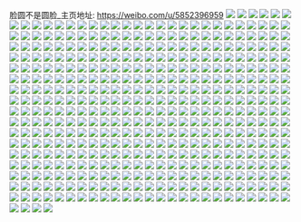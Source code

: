 脸圆不是圆脸_主页地址: https://weibo.com/u/5852396959 
![](https://wx4.sinaimg.cn/mw2000/006o43Nlgy1h92140378fj30u01hcgvc.jpg) 
![](https://wx4.sinaimg.cn/mw2000/006o43Nlgy1h9214an0hjj30u01hctkp.jpg) 
![](https://wx4.sinaimg.cn/mw2000/006o43Nlgy1h90zbh1i6fj30u01sy0xc.jpg) 
![](https://wx4.sinaimg.cn/mw2000/006o43Nlgy1h8zvhl57coj30u0141468.jpg) 
![](https://wx4.sinaimg.cn/mw2000/006o43Nlgy1h8zvhq5gbrj30u0141aho.jpg) 
![](https://wx4.sinaimg.cn/mw2000/006o43Nlgy1h8zvhwi333j30u0141gve.jpg) 
![](https://wx4.sinaimg.cn/mw2000/006o43Nlgy1h8ztitdoedj30u01hcaka.jpg) 
![](https://wx4.sinaimg.cn/mw2000/006o43Nlgy1h8z1aqw3ecj31r0340kjm.jpg) 
![](https://wx4.sinaimg.cn/mw2000/006o43Nlgy1h8yyamvghej30u01hcqau.jpg) 
![](https://wx4.sinaimg.cn/mw2000/006o43Nlgy1h8yyaq2n5dj30u01hc7eb.jpg) 
![](https://wx4.sinaimg.cn/mw2000/006o43Nlgy1h8yyasnxkxj30u01hcqa3.jpg) 
![](https://wx4.sinaimg.cn/mw2000/006o43Nlgy1h8yyauc5k1j30u01hc45t.jpg) 
![](https://wx4.sinaimg.cn/mw2000/006o43Nlgy1h8yyav0umvj30u01hcwlw.jpg) 
![](https://wx4.sinaimg.cn/mw2000/006o43Nlgy1h8yyawzlb2j30u01hc48u.jpg) 
![](https://wx4.sinaimg.cn/mw2000/006o43Nlgy1h8xphq1h69j30u01hcaie.jpg) 
![](https://wx4.sinaimg.cn/mw2000/006o43Nlgy1h8xjbfze25j30r71ccq9q.jpg) 
![](https://wx4.sinaimg.cn/mw2000/006o43Nlgy1h8xjbh4hr9j30u01hcn5k.jpg) 
![](https://wx4.sinaimg.cn/mw2000/006o43Nlgy1h8xjbi2lw8j30s30yhaee.jpg) 
![](https://wx4.sinaimg.cn/mw2000/006o43Nlgy1h8wu4obu4wj30u01hcjzc.jpg) 
![](https://wx4.sinaimg.cn/mw2000/006o43Nlgy1h8wu4pox19j30u0140dke.jpg) 
![](https://wx4.sinaimg.cn/mw2000/006o43Nlgy1h8waroi3bmj30u01hck3p.jpg) 
![](https://wx4.sinaimg.cn/mw2000/006o43Nlgy1h8warld0dyj30pt19xq9e.jpg) 
![](https://wx4.sinaimg.cn/mw2000/006o43Nlgy1h8warp8g5qj30t81fygrv.jpg) 
![](https://wx4.sinaimg.cn/mw2000/006o43Nlgy1h8warq8x3yj30u00u0af8.jpg) 
![](https://wx4.sinaimg.cn/mw2000/006o43Nlgy1h8w928kw4ej30u00u0af8.jpg) 
![](https://wx4.sinaimg.cn/mw2000/006o43Nlgy1h8vm1vnw4wj30u01hctqo.jpg) 
![](https://wx4.sinaimg.cn/mw2000/006o43Nlgy1h8vm1tx0kdj30u01hcaqd.jpg) 
![](https://wx4.sinaimg.cn/mw2000/006o43Nlgy1h8vm1xjyy5j30u01hc7kq.jpg) 
![](https://wx4.sinaimg.cn/mw2000/006o43Nlgy1h8vb489kg5j30u005kgn6.jpg) 
![](https://wx4.sinaimg.cn/mw2000/006o43Nlgy1h8v84kbsh2j30c40cj3z0.jpg) 
![](https://wx4.sinaimg.cn/mw2000/006o43Nlgy1h8v7zbneszj30pc0ast9h.jpg) 
![](https://wx4.sinaimg.cn/mw2000/006o43Nlgy1h8v7shmj95j30u01hc11z.jpg) 
![](https://wx4.sinaimg.cn/mw2000/006o43Nlgy1h8v7qd6ezoj31hc0u046w.jpg) 
![](https://wx4.sinaimg.cn/mw2000/006o43Nlgy1h8v7qca3i3j31hc0u0af1.jpg) 
![](https://wx4.sinaimg.cn/mw2000/006o43Nlgy1h8v6ky7ykoj30u00hz0to.jpg) 
![](https://wx4.sinaimg.cn/mw2000/006o43Nlgy1h8udgo0dlsj30wi1ycb1i.jpg) 
![](https://wx4.sinaimg.cn/mw2000/006o43Nlgy1h8udgog3s9j30u01hcdog.jpg) 
![](https://wx4.sinaimg.cn/mw2000/006o43Nlgy1h8u958ypnaj31c92dstzm.jpg) 
![](https://wx4.sinaimg.cn/mw2000/006o43Nlgy1h8u95ahk7hj31c92dstwq.jpg) 
![](https://wx4.sinaimg.cn/mw2000/006o43Nlgy1h8u95bz2ugj31c92dsnlo.jpg) 
![](https://wx4.sinaimg.cn/mw2000/006o43Nlgy1h8u957jvzuj30vi1k0k66.jpg) 
![](https://wx4.sinaimg.cn/mw2000/006o43Nlgy1h8u95cft70j30vi1k0dqb.jpg) 
![](https://wx4.sinaimg.cn/mw2000/006o43Nlgy1h8u95eqk9pj31qw35skjl.jpg) 
![](https://wx4.sinaimg.cn/mw2000/006o43Nlgy1h8u95m62opj30gh0jv0vl.jpg) 
![](https://wx4.sinaimg.cn/mw2000/006o43Nlgy1h8u95lwfkfj310u0opn65.jpg) 
![](https://wx4.sinaimg.cn/mw2000/006o43Nlgy1h8u95hntm8j31r0340hdt.jpg) 
![](https://wx4.sinaimg.cn/mw2000/006o43Nlgy1h8u8o7v0q9j30u01hcdus.jpg) 
![](https://wx4.sinaimg.cn/mw2000/006o43Nlgy1h8u8oafe1kj30qs1bl7e8.jpg) 
![](https://wx4.sinaimg.cn/mw2000/006o43Nlgy1h8u8osfvcqj30u01hck08.jpg) 
![](https://wx4.sinaimg.cn/mw2000/006o43Nlgy1h8twd46t50j30gc0fp0u9.jpg) 
![](https://wx4.sinaimg.cn/mw2000/006o43Nlgy1h8sv1gu2rwj30sr1f4n2z.jpg) 
![](https://wx4.sinaimg.cn/mw2000/006o43Nlgy1h8sv1jkg40j30u01hcdqa.jpg) 
![](https://wx4.sinaimg.cn/mw2000/006o43Nlgy1h8sv1qkq6nj30u01hc45j.jpg) 
![](https://wx4.sinaimg.cn/mw2000/006o43Nlgy1h8sv1tujjqj30u01hcqae.jpg) 
![](https://wx4.sinaimg.cn/mw2000/006o43Nlgy1h8sv1uzwc0j30qa1ap438.jpg) 
![](https://wx4.sinaimg.cn/mw2000/006o43Nlgy1h8s3qjnn2oj30u0140tds.jpg) 
![](https://wx4.sinaimg.cn/mw2000/006o43Nlgy1h8rqb5lvjsj30ks0fzgno.jpg) 
![](https://wx4.sinaimg.cn/mw2000/006o43Nlgy1h8rqb40l3sj30u00pe0yb.jpg) 
![](https://wx4.sinaimg.cn/mw2000/006o43Nlgy1h8rq3qygbdj30wi16mdkb.jpg) 
![](https://wx4.sinaimg.cn/mw2000/006o43Nlgy1h8rpzq7pagj30p40wuadi.jpg) 
![](https://wx4.sinaimg.cn/mw2000/006o43Nlgy1h8rq300y6kj30u018igql.jpg) 
![](https://wx4.sinaimg.cn/mw2000/006o43Nlgy1h8rq3rj6vqj30wi1ycnbt.jpg) 
![](https://wx4.sinaimg.cn/mw2000/006o43Nlgy1h8rhcc2mmnj30wi1yce3l.jpg) 
![](https://wx4.sinaimg.cn/mw2000/006o43Nlgy1h8r63296l4j31910u0jwe.jpg) 
![](https://wx4.sinaimg.cn/mw2000/006o43Nlgy1h8r632q3tcj31910u0tdp.jpg) 
![](https://wx4.sinaimg.cn/mw2000/006o43Nlgy1h8r3mxewtjj30u01hcalw.jpg) 
![](https://wx4.sinaimg.cn/mw2000/006o43Nlgy1h8r3n0tmcvj31hc0u048f.jpg) 
![](https://wx4.sinaimg.cn/mw2000/006o43Nlgy1h8r3gzg4w8j30u01hc14o.jpg) 
![](https://wx4.sinaimg.cn/mw2000/006o43Nlgy1h8r3gwole3j30u01hck22.jpg) 
![](https://wx4.sinaimg.cn/mw2000/006o43Nlgy1h8r0f7i110j30u01hcdsb.jpg) 
![](https://wx4.sinaimg.cn/mw2000/006o43Nlgy1h8r0f72hadj30u01jzwn2.jpg) 
![](https://wx4.sinaimg.cn/mw2000/006o43Nlgy1h8r0f8fjmbj30u01hb7gh.jpg) 
![](https://wx4.sinaimg.cn/mw2000/006o43Nlgy1h8r0f8u0zjj30u01hcguf.jpg) 
![](https://wx4.sinaimg.cn/mw2000/006o43Nlgy1h8r0fg5qm7j30u01sywr9.jpg) 
![](https://wx4.sinaimg.cn/mw2000/006o43Nlgy1h8r0f9adh7j30u01hcdt8.jpg) 
![](https://wx4.sinaimg.cn/mw2000/006o43Nlgy1h8qghlduelj30wi1yck8e.jpg) 
![](https://wx4.sinaimg.cn/mw2000/006o43Nlgy1h8qghk3h7ej30wi1ycqj9.jpg) 
![](https://wx4.sinaimg.cn/mw2000/006o43Nlgy1h8pumk8p4nj30u00x4wk7.jpg) 
![](https://wx4.sinaimg.cn/mw2000/006o43Nlgy1h8pumkho1gj30ps17kjy8.jpg) 
![](https://wx4.sinaimg.cn/mw2000/006o43Nlgy1h8ptsrwctgj30wi1ych2t.jpg) 
![](https://wx4.sinaimg.cn/mw2000/006o43Nlgy1h8oqolpme6j30u00nwn02.jpg) 
![](https://wx4.sinaimg.cn/mw2000/006o43Nlgy1h8o5my9mw8j30u01hc4a0.jpg) 
![](https://wx4.sinaimg.cn/mw2000/006o43Nlgy1h8o4ws9s3vj30u01410y4.jpg) 
![](https://wx4.sinaimg.cn/mw2000/006o43Nlgy1h8nc2lhdvxj30t51fstmg.jpg) 
![](https://wx4.sinaimg.cn/mw2000/006o43Nlgy1h8my250xo8j30wi0vfwgu.jpg) 
![](https://wx4.sinaimg.cn/mw2000/006o43Nlgy1h8my24lsgij30wi1ycwqv.jpg) 
![](https://wx4.sinaimg.cn/mw2000/006o43Nlgy1h8mxe0i3upj31sc2ds1ky.jpg) 
![](https://wx4.sinaimg.cn/mw2000/006o43Nlgy1h8m5om7s3xj30tz0xk47d.jpg) 
![](https://wx4.sinaimg.cn/mw2000/006o43Nlgy1h8m5oexmelj30tz0wgtm1.jpg) 
![](https://wx4.sinaimg.cn/mw2000/006o43Nlgy1h8m5on20wbj30tz0vxqhw.jpg) 
![](https://wx4.sinaimg.cn/mw2000/006o43Nlgy1h8m5pb1kptj31yb0whdyd.jpg) 
![](https://wx4.sinaimg.cn/mw2000/006o43Nlgy1h8m5pbdmz9j30tz0ukaj9.jpg) 
![](https://wx4.sinaimg.cn/mw2000/006o43Nlgy1h8l6slm6lij30k00zkq7y.jpg) 
![](https://wx4.sinaimg.cn/mw2000/006o43Nlgy1h8l6bl2o7cj30te1g846p.jpg) 
![](https://wx4.sinaimg.cn/mw2000/006o43Nlgy1h8l6bqndppj30u01hcajc.jpg) 
![](https://wx4.sinaimg.cn/mw2000/006o43Nlgy1h8l6bu4w91j30u01hcq9u.jpg) 
![](https://wx4.sinaimg.cn/mw2000/006o43Nlgy1h8l6bvhaswj30u01hcgs2.jpg) 
![](https://wx4.sinaimg.cn/mw2000/006o43Nlgy1h8l6bxor0jj30u01hctgl.jpg) 
![](https://wx4.sinaimg.cn/mw2000/006o43Nlgy1h8jvxwrjypj30u01hc4b4.jpg) 
![](https://wx4.sinaimg.cn/mw2000/006o43Nlgy1h8joq2yvy5j30u016twn0.jpg) 
![](https://wx4.sinaimg.cn/mw2000/006o43Nlgy1h8jmhnisl3j30u018nwkl.jpg) 
![](https://wx4.sinaimg.cn/mw2000/006o43Nlgy1h8j1j5ugcxj30qc1atn4q.jpg) 
![](https://wx4.sinaimg.cn/mw2000/006o43Nlgy1h8j1ile64lj30u0140dkw.jpg) 
![](https://wx4.sinaimg.cn/mw2000/006o43Nlgy1h8ixkwv2dqj32lv35sb2a.jpg) 
![](https://wx4.sinaimg.cn/mw2000/006o43Nlgy1h8ixl4zinyj32df35sb2d.jpg) 
![](https://wx4.sinaimg.cn/mw2000/006o43Nlgy1h8iuof9d0sj30sa1ebn6a.jpg) 
![](https://wx4.sinaimg.cn/mw2000/006o43Nlgy1h8iqhtut18j32562uwb29.jpg) 
![](https://wx4.sinaimg.cn/mw2000/006o43Nlgy1h8iqhvn2rwj32732xg7wi.jpg) 
![](https://wx4.sinaimg.cn/mw2000/006o43Nlgy1h8iqhyqxeoj32c0340u0x.jpg) 
![](https://wx4.sinaimg.cn/mw2000/006o43Nlgy1h8iqhq5x0pj32933054qr.jpg) 
![](https://wx4.sinaimg.cn/mw2000/006o43Nlgy1h8iqhs2nd4j32542ut1kx.jpg) 
![](https://wx4.sinaimg.cn/mw2000/006o43Nlgy1h8iqi2szspj32c0340x6r.jpg) 
![](https://wx4.sinaimg.cn/mw2000/006o43Nlgy1h8iqhsk8q5j30tm1gnakn.jpg) 
![](https://wx4.sinaimg.cn/mw2000/006o43Nlgy1h8igjp2ez0j30s40e7abi.jpg) 
![](https://wx4.sinaimg.cn/mw2000/006o43Nlgy1h8igjpmtakj30u00zwgo2.jpg) 
![](https://wx4.sinaimg.cn/mw2000/006o43Nlgy1h8hoholgxkj30tf18jdoz.jpg) 
![](https://wx4.sinaimg.cn/mw2000/006o43Nlgy1h8hofiy79jj30jb0ybwkd.jpg) 
![](https://wx4.sinaimg.cn/mw2000/006o43Nlgy1h8hbkbfbe8j30wi0cpt9v.jpg) 
![](https://wx4.sinaimg.cn/mw2000/006o43Nlgy1h8hbkbv5d9j30wi0azjs9.jpg) 
![](https://wx4.sinaimg.cn/mw2000/006o43Nlgy1h8hbkb4r7zj30wi0bsgmg.jpg) 
![](https://wx4.sinaimg.cn/mw2000/006o43Nlgy1h8hbkc5v9zj30vr0l340j.jpg) 
![](https://wx4.sinaimg.cn/mw2000/006o43Nlgy1h8hbkcf3ahj30vh0c43zx.jpg) 
![](https://wx4.sinaimg.cn/mw2000/006o43Nlgy1h8ck4vlvt8j30k80cdaaj.jpg) 
![](https://wx4.sinaimg.cn/mw2000/006o43Nlgy1h8c4o1ts4rj30u01i2gor.jpg) 
![](https://wx4.sinaimg.cn/mw2000/006o43Nlgy1h86vp21tm0j31401hc7i7.jpg) 
![](https://wx4.sinaimg.cn/mw2000/006o43Nlgy1h82wkg0rfmj30u01hcwy2.jpg) 
![](https://wx4.sinaimg.cn/mw2000/006o43Nlgy1h82wkew8e5j30u01hch4c.jpg) 
![](https://wx4.sinaimg.cn/mw2000/006o43Nlgy1h82wkgprs6j30u01hcqhg.jpg) 
![](https://wx4.sinaimg.cn/mw2000/006o43Nlgy1h81gcdj9czj30yr18gk6u.jpg) 
![](https://wx4.sinaimg.cn/mw2000/006o43Nlgy1h81gcmrt4oj318g1uonmv.jpg) 
![](https://wx4.sinaimg.cn/mw2000/006o43Nlgy1h81gch2da7j30wo18g4dt.jpg) 
![](https://wx4.sinaimg.cn/mw2000/006o43Nlgy1h81gce57q8j30v318g7gd.jpg) 
![](https://wx4.sinaimg.cn/mw2000/006o43Nlgy1h81gchn356j31hy0zkgx2.jpg) 
![](https://wx4.sinaimg.cn/mw2000/006o43Nlgy1h81gceynh3j30y418g4ba.jpg) 
![](https://wx4.sinaimg.cn/mw2000/006o43Nlgy1h81gcaqf3sj31e40xe7n2.jpg) 
![](https://wx4.sinaimg.cn/mw2000/006o43Nlgy1h81gckwf9uj31uo18g1ey.jpg) 
![](https://wx4.sinaimg.cn/mw2000/006o43Nlgy1h81gc9cqijj31uo18gkjl.jpg) 
![](https://wx4.sinaimg.cn/mw2000/006o43Nlgy1h81gcj5jknj31uo18g7ss.jpg) 
![](https://wx4.sinaimg.cn/mw2000/006o43Nlgy1h81gcflt9aj30v816gn7p.jpg) 
![](https://wx4.sinaimg.cn/mw2000/006o43Nlgy1h81gc6l8kdj31uo18g4ou.jpg) 
![](https://wx4.sinaimg.cn/mw2000/006o43Nlgy1h81gcoech7j31uo18g4q8.jpg) 
![](https://wx4.sinaimg.cn/mw2000/006o43Nlgy1h81gccqoivj31uo18ghdk.jpg) 
![](https://wx4.sinaimg.cn/mw2000/006o43Nlgy1h81gcq7t9fj31uo18g1kx.jpg) 
![](https://wx4.sinaimg.cn/mw2000/006o43Nlgy1h81astdkuxj31401o0tnl.jpg) 
![](https://wx4.sinaimg.cn/mw2000/006o43Nlgy1h7zop4ewwgj31900u0469.jpg) 
![](https://wx4.sinaimg.cn/mw2000/006o43Nlgy1h7zone4vmnj31900u0dol.jpg) 
![](https://wx4.sinaimg.cn/mw2000/006o43Nlgy1h7zooqycylj31900u0wnc.jpg) 
![](https://wx4.sinaimg.cn/mw2000/006o43Nlgy1h7zong93roj318g1uo1kx.jpg) 
![](https://wx4.sinaimg.cn/mw2000/006o43Nlgy1h7zonh6z6aj318g1uo1kx.jpg) 
![](https://wx4.sinaimg.cn/mw2000/006o43Nlgy1h7yx3fh9qqj30u019z45l.jpg) 
![](https://wx4.sinaimg.cn/mw2000/006o43Nlgy1h7onjrfv4oj30qf0s4goq.jpg) 
![](https://wx4.sinaimg.cn/mw2000/006o43Nlgy1h7ns2acqqcj30u01sy11y.jpg) 
![](https://wx4.sinaimg.cn/mw2000/006o43Nlgy1h7l354r9wej30r40sg7ap.jpg) 
![](https://wx4.sinaimg.cn/mw2000/006o43Nlgy1h7iyaydwhcj30u01hcwle.jpg) 
![](https://wx4.sinaimg.cn/mw2000/006o43Nlgy1h7grc2rp1zj30tz159443.jpg) 
![](https://wx4.sinaimg.cn/mw2000/006o43Nlgy1h7grc3a6kej30u01bugsq.jpg) 
![](https://wx4.sinaimg.cn/mw2000/006o43Nlgy1h7grccwfc5j30u01d0ahm.jpg) 
![](https://wx4.sinaimg.cn/mw2000/006o43Nlgy1h7gr339s7hj30u017sjxu.jpg) 
![](https://wx4.sinaimg.cn/mw2000/006o43Nlgy1h7bh0s70w2j30u00kr774.jpg) 
![](https://wx4.sinaimg.cn/mw2000/006o43Nlgy1h7bg742drmj30u01hcgww.jpg) 
![](https://wx4.sinaimg.cn/mw2000/006o43Nlgy1h7atopr98oj30w61atn4t.jpg) 
![](https://wx4.sinaimg.cn/mw2000/006o43Nlgy1h794h4s2zcj30k00zkdjh.jpg) 
![](https://wx4.sinaimg.cn/mw2000/006o43Nlgy1h78p5b9z08j30jt0kmjt7.jpg) 
![](https://wx4.sinaimg.cn/mw2000/006o43Nlgy1h727al0wywj30u01hd41x.jpg) 
![](https://wx4.sinaimg.cn/mw2000/006o43Nlgy1h727an3ll0j30u01hbajh.jpg) 
![](https://wx4.sinaimg.cn/mw2000/006o43Nlgy1h727am5llwj30u01hdjut.jpg) 
![](https://wx4.sinaimg.cn/mw2000/006o43Nlgy1h71scqcl9hj30u01hcti6.jpg) 
![](https://wx4.sinaimg.cn/mw2000/006o43Nlgy1h71sd275jfj30u01hcakv.jpg) 
![](https://wx4.sinaimg.cn/mw2000/006o43Nlgy1h71sco5sr9j30u01hck1r.jpg) 
![](https://wx4.sinaimg.cn/mw2000/006o43Nlgy1h71sd5ar4qj30u01hcjz6.jpg) 
![](https://wx4.sinaimg.cn/mw2000/006o43Nlgy1h71sdab9enj30u01hcgve.jpg) 
![](https://wx4.sinaimg.cn/mw2000/006o43Nlgy1h71sd75vwoj30u01hc76d.jpg) 
![](https://wx4.sinaimg.cn/mw2000/006o43Nlgy1h71sdcse9dj30u01ha7de.jpg) 
![](https://wx4.sinaimg.cn/mw2000/006o43Nlgy1h71sgpr254j30u01hc77x.jpg) 
![](https://wx4.sinaimg.cn/mw2000/006o43Nlgy1h71sdlv9s6j30u01hcq61.jpg) 
![](https://wx4.sinaimg.cn/mw2000/006o43Nlgy1h71sdqq744j30i70ugad2.jpg) 
![](https://wx4.sinaimg.cn/mw2000/006o43Nlgy1h71sdv22dsj30i00trgon.jpg) 
![](https://wx4.sinaimg.cn/mw2000/006o43Nlgy1h71sdy398fj30l911twin.jpg) 
![](https://wx4.sinaimg.cn/mw2000/006o43Nlgy1h71sdzfegrj30mk11djw2.jpg) 
![](https://wx4.sinaimg.cn/mw2000/006o43Nlgy1h71qj3c7xdj30i70ug42l.jpg) 
![](https://wx4.sinaimg.cn/mw2000/006o43Nlgy1h718g7yqpmj30u01hcagv.jpg) 
![](https://wx4.sinaimg.cn/mw2000/006o43Nlgy1h716wf618bj30u01cttg7.jpg) 
![](https://wx4.sinaimg.cn/mw2000/006o43Nlgy1h6xwyb29v6j30wi1ycqv5.jpg) 
![](https://wx4.sinaimg.cn/mw2000/006o43Nlgy1h6xwyhgb4pj30wi1ycqv5.jpg) 
![](https://wx4.sinaimg.cn/mw2000/006o43Nlgy1h6wjy3m6e6j30u01d8q9q.jpg) 
![](https://wx4.sinaimg.cn/mw2000/006o43Nlgy1h6vvy3rxzej31r0340dn9.jpg) 
![](https://wx4.sinaimg.cn/mw2000/006o43Nlgy1h6vvurf5dqj31r0340ajq.jpg) 
![](https://wx4.sinaimg.cn/mw2000/006o43Nlgy1h6vr4l7i6vj31r0340u0x.jpg) 
![](https://wx4.sinaimg.cn/mw2000/006o43Nlgy1h6vr4k3ej1j31r0340zth.jpg) 
![](https://wx4.sinaimg.cn/mw2000/006o43Nlgy1h6vr4o7v04j31r0340x6p.jpg) 
![](https://wx4.sinaimg.cn/mw2000/006o43Nlgy1h6ve0si5avj30u00vdtbl.jpg) 
![](https://wx4.sinaimg.cn/mw2000/006o43Nlgy1h6vcepyhxrj30u0108n4e.jpg) 
![](https://wx4.sinaimg.cn/mw2000/006o43Nlgy1h6ujlwclkrj30u01hcdjd.jpg) 
![](https://wx4.sinaimg.cn/mw2000/006o43Nlgy1h6ujlujefgj30ts1gxjtq.jpg) 
![](https://wx4.sinaimg.cn/mw2000/006o43Nlgy1h6u3sxkf0cj30u00w2403.jpg) 
![](https://wx4.sinaimg.cn/mw2000/006o43Nlgy1h6tb715gywj31r0340b29.jpg) 
![](https://wx4.sinaimg.cn/mw2000/006o43Nlgy1h6t4zo3lq7j31r0340hdt.jpg) 
![](https://wx4.sinaimg.cn/mw2000/006o43Nlgy1h6rdi2cso3j30ny15uaku.jpg) 
![](https://wx4.sinaimg.cn/mw2000/006o43Nlgy1h6r7n4iq1mj30u01hcdoy.jpg) 
![](https://wx4.sinaimg.cn/mw2000/006o43Nlgy1h6r7n72ckcj30xr0u0qat.jpg) 
![](https://wx4.sinaimg.cn/mw2000/006o43Nlgy1h6r7nfwj4fj30u01hcace.jpg) 
![](https://wx4.sinaimg.cn/mw2000/006o43Nlgy1h6r7n0yzadj30u011imyu.jpg) 
![](https://wx4.sinaimg.cn/mw2000/006o43Nlgy1h6r7ni96v0j30u01hc46x.jpg) 
![](https://wx4.sinaimg.cn/mw2000/006o43Nlgy1h6q11asavfj30tl0z1dkz.jpg) 
![](https://wx4.sinaimg.cn/mw2000/006o43Nlgy1h6mej4iomyj30sw17ham9.jpg) 
![](https://wx4.sinaimg.cn/mw2000/006o43Nlgy1h6llqotfkwj30b82yojw1.jpg) 
![](https://wx4.sinaimg.cn/mw2000/006o43Nlgy1h6llqmynpfj30u01syn0n.jpg) 
![](https://wx4.sinaimg.cn/mw2000/006o43Nlgy1h6llqqn30hj30wi0cw418.jpg) 
![](https://wx4.sinaimg.cn/mw2000/006o43Nlgy1h6lbtmmg93j30u01sywny.jpg) 
![](https://wx4.sinaimg.cn/mw2000/006o43Nlgy1h6laf4x53jj30u01sygwa.jpg) 
![](https://wx4.sinaimg.cn/mw2000/006o43Nlgy1h6laeyt7v1j30u01hon5o.jpg) 
![](https://wx4.sinaimg.cn/mw2000/006o43Nlgy1h6la70k15mj30u01sy7do.jpg) 
![](https://wx4.sinaimg.cn/mw2000/006o43Nlgy1h6jve570zzj30ow13v42v.jpg) 
![](https://wx4.sinaimg.cn/mw2000/006o43Nlgy1h6jvekzzw8j30pv0wg40f.jpg) 
![](https://wx4.sinaimg.cn/mw2000/006o43Nlgy1h6jupwby9jj30u01hcdq3.jpg) 
![](https://wx4.sinaimg.cn/mw2000/006o43Nlgy1h6jupv3pq4j30u01hcwsg.jpg) 
![](https://wx4.sinaimg.cn/mw2000/006o43Nlgy1h6jupxotzrj30u01hcnaa.jpg) 
![](https://wx4.sinaimg.cn/mw2000/006o43Nlgy1h6i77b1rd1j30u01hc16b.jpg) 
![](https://wx4.sinaimg.cn/mw2000/006o43Nlgy1h6i77u37lhj30u01hcwpg.jpg) 
![](https://wx4.sinaimg.cn/mw2000/006o43Nlgy1h6i77csaxij30u01hcgyp.jpg) 
![](https://wx4.sinaimg.cn/mw2000/006o43Nlgy1h6i77m1kjvj30u01hctfu.jpg) 
![](https://wx4.sinaimg.cn/mw2000/006o43Nlgy1h6i77oktwhj30u01hcdkq.jpg) 
![](https://wx4.sinaimg.cn/mw2000/006o43Nlgy1h6i77j0ggpj30u01hcagq.jpg) 
![](https://wx4.sinaimg.cn/mw2000/006o43Nlgy1h6i7798cklj30u01hctdz.jpg) 
![](https://wx4.sinaimg.cn/mw2000/006o43Nlgy1h6i77ek2c7j30u01hcnaa.jpg) 
![](https://wx4.sinaimg.cn/mw2000/006o43Nlgy1h6i77gypcij30u01han9q.jpg) 
![](https://wx4.sinaimg.cn/mw2000/006o43Nlgy1h6i77wtbzfj30u01hcjxj.jpg) 
![](https://wx4.sinaimg.cn/mw2000/006o43Nlgy1h6i77rnlp3j30u01hcwmw.jpg) 
![](https://wx4.sinaimg.cn/mw2000/006o43Nlgy1h6i5qgxct2j30u01hcdsh.jpg) 
![](https://wx4.sinaimg.cn/mw2000/006o43Nlgy1h6i5qedv8pj30u01hcgym.jpg) 
![](https://wx4.sinaimg.cn/mw2000/006o43Nlgy1h6i5qbxopxj30u01hcgyh.jpg) 
![](https://wx4.sinaimg.cn/mw2000/006o43Nlgy1h6i35vinjhj30u01syq8r.jpg) 
![](https://wx4.sinaimg.cn/mw2000/006o43Nlgy1h6i35smaiyj30u01hcjw1.jpg) 
![](https://wx4.sinaimg.cn/mw2000/006o43Nlgy1h6ht9pv0c9j30t81fy0zs.jpg) 
![](https://wx4.sinaimg.cn/mw2000/006o43Nlgy1h6gjs9ufplj30tw0yi76a.jpg) 
![](https://wx4.sinaimg.cn/mw2000/006o43Nlgy1h6gc0fzie3j30u01sytda.jpg) 
![](https://wx4.sinaimg.cn/mw2000/006o43Nlgy1h6fm3jsghlj30qs192wic.jpg) 
![](https://wx4.sinaimg.cn/mw2000/006o43Nlgy1h6fm48jzhgj30u018pq8b.jpg) 
![](https://wx4.sinaimg.cn/mw2000/006o43Nlgy1h6dhibild0j30u01digno.jpg) 
![](https://wx4.sinaimg.cn/mw2000/006o43Nlgy1h6dh9me1qfj30u00zqwft.jpg) 
![](https://wx4.sinaimg.cn/mw2000/006o43Nlgy1h6d9uf9f6bj30u008tq3r.jpg) 
![](https://wx4.sinaimg.cn/mw2000/006o43Nlgy1h6d9udb2lbj30q11g5q3t.jpg) 
![](https://wx4.sinaimg.cn/mw2000/006o43Nlgy1h6d9tmmhzgj30mk1hiwia.jpg) 
![](https://wx4.sinaimg.cn/mw2000/006o43Nlgy1h64rvdvthgj30u01sy120.jpg) 
![](https://wx4.sinaimg.cn/mw2000/006o43Nlgy1h646kajuepj30u01sydh7.jpg) 
![](https://wx4.sinaimg.cn/mw2000/006o43Nlgy1h646k9bkejj30u010dt9p.jpg) 
![](https://wx4.sinaimg.cn/mw2000/006o43Nlgy1h646kb4a66j30u01symzl.jpg) 
![](https://wx4.sinaimg.cn/mw2000/006o43Nlgy1h6467u6sjej30u01sydkm.jpg) 
![](https://wx4.sinaimg.cn/mw2000/006o43Nlgy1h644eot839j30wi0n1t9q.jpg) 
![](https://wx4.sinaimg.cn/mw2000/006o43Nlgy1h62woj7rvqj30u01syq9d.jpg) 
![](https://wx4.sinaimg.cn/mw2000/006o43Nlgy1h62lcikuxlj30u01hcjss.jpg) 
![](https://wx4.sinaimg.cn/mw2000/006o43Nlgy1h62lchwgsvj30u01hcmyl.jpg) 
![](https://wx4.sinaimg.cn/mw2000/006o43Nlgy1h62lciaihvj30u01hd75l.jpg) 
![](https://wx4.sinaimg.cn/mw2000/006o43Nlgy1h61o1ukx1bj30u01hc14h.jpg) 
![](https://wx4.sinaimg.cn/mw2000/006o43Nlgy1h61b2nps1lj30u01hcwod.jpg) 
![](https://wx4.sinaimg.cn/mw2000/006o43Nlgy1h61b2o40gtj30u01hdwph.jpg) 
![](https://wx4.sinaimg.cn/mw2000/006o43Nlgy1h61b2n7z08j30u01hc13x.jpg) 
![](https://wx4.sinaimg.cn/mw2000/006o43Nlgy1h61b2ol563j30k00qbgoa.jpg) 
![](https://wx4.sinaimg.cn/mw2000/006o43Nlgy1h604uuu9bej30u00ottbi.jpg) 
![](https://wx4.sinaimg.cn/mw2000/006o43Nlgy1h5x60vuzvaj30u01hdjs7.jpg) 
![](https://wx4.sinaimg.cn/mw2000/006o43Nlgy1h5x60wex5pj30u01hc0to.jpg) 
![](https://wx4.sinaimg.cn/mw2000/006o43Nlgy1h5x60wsofmj30u01hc3za.jpg) 
![](https://wx4.sinaimg.cn/mw2000/006o43Nlgy1h5wzw9a85rj30u019gwny.jpg) 
![](https://wx4.sinaimg.cn/mw2000/006o43Nlgy1h5wzw58shxj30u01b412n.jpg) 
![](https://wx4.sinaimg.cn/mw2000/006o43Nlgy1h5wzwa5m4nj30u019gdkh.jpg) 
![](https://wx4.sinaimg.cn/mw2000/006o43Nlgy1h5wybpb8v7j30u01sydmt.jpg) 
![](https://wx4.sinaimg.cn/mw2000/006o43Nlgy1h5v050dk6wj30u01hcdhp.jpg) 
![](https://wx4.sinaimg.cn/mw2000/006o43Nlgy1h5uxdfy85sj30u0141k2p.jpg) 
![](https://wx4.sinaimg.cn/mw2000/006o43Nlgy1h5ti8om3zzj30wi0tmgmj.jpg) 
![](https://wx4.sinaimg.cn/mw2000/006o43Nlgy1h5tbyaroywj30u0193wgc.jpg) 
![](https://wx4.sinaimg.cn/mw2000/006o43Nlgy1h5tapg9r65j30u01hc412.jpg) 
![](https://wx4.sinaimg.cn/mw2000/006o43Nlgy1h5nm5wmo2wj30wi0h0ta4.jpg) 
![](https://wx4.sinaimg.cn/mw2000/006o43Nlgy1h5mpgp7bemj30wi1ycb29.jpg) 
![](https://wx4.sinaimg.cn/mw2000/006o43Nlgy1h5mpgpqj77j30d80k5dji.jpg) 
![](https://wx4.sinaimg.cn/mw2000/006o43Nlgy1h5mgn2zrsqj30wi1ycb29.jpg) 
![](https://wx4.sinaimg.cn/mw2000/006o43Nlgy1h5mgn1ce7rj30vd0ratca.jpg) 
![](https://wx4.sinaimg.cn/mw2000/006o43Nlgy1h5lip0k4nmj31d41yqtxt.jpg) 
![](https://wx4.sinaimg.cn/mw2000/006o43Nlgy1h5ldkg9zb4j31hc0u018h.jpg) 
![](https://wx4.sinaimg.cn/mw2000/006o43Nlgy1h5kagw9ghij30wi1ycnpd.jpg) 
![](https://wx4.sinaimg.cn/mw2000/006o43Nlgy1h5j8oayd8hj30u00yugtc.jpg) 
![](https://wx4.sinaimg.cn/mw2000/006o43Nlgy1h5j3kevap4j30vo11l0vz.jpg) 
![](https://wx4.sinaimg.cn/mw2000/006o43Nlgy1h5itechcbpj30wc0uuzms.jpg) 
![](https://wx4.sinaimg.cn/mw2000/006o43Nlgy1h5goa966j6j30u01sygrb.jpg) 
![](https://wx4.sinaimg.cn/mw2000/006o43Nlgy1h5ethkvp8jj30u01hck1b.jpg) 
![](https://wx4.sinaimg.cn/mw2000/006o43Nlgy1h5ees49qorj30u017ewmp.jpg) 
![](https://wx4.sinaimg.cn/mw2000/006o43Nlgy1h5ds8dwpbvj30u01sy0z7.jpg) 
![](https://wx4.sinaimg.cn/mw2000/006o43Nlgy1h5ddhsgqgzj30u0101784.jpg) 
![](https://wx4.sinaimg.cn/mw2000/006o43Nlgy1h5cdwm2ly5j30u00u0qar.jpg) 
![](https://wx4.sinaimg.cn/mw2000/006o43Nlgy1h5cdwmshybj30vi1k07ha.jpg) 
![](https://wx4.sinaimg.cn/mw2000/006o43Nlgy1h5byyh2oe4j30u01syjyg.jpg) 
![](https://wx4.sinaimg.cn/mw2000/006o43Nlgy1h59w4vi369j30u01hc454.jpg) 
![](https://wx4.sinaimg.cn/mw2000/006o43Nlgy1h58jt15ztcj30u01sy47u.jpg) 
![](https://wx4.sinaimg.cn/mw2000/006o43Nlgy1h58143a740j30u01hcwuy.jpg) 
![](https://wx4.sinaimg.cn/mw2000/006o43Nlgy1h580rh6nh5j30u01hcwp1.jpg) 
![](https://wx4.sinaimg.cn/mw2000/006o43Nlgy1h580rgq3osj30u01fzdsc.jpg) 
![](https://wx4.sinaimg.cn/mw2000/006o43Nlgy1h580rhktwyj30u0140wmg.jpg) 
![](https://wx4.sinaimg.cn/mw2000/006o43Nlgy1h580ri0aqzj30u01hc49y.jpg) 
![](https://wx4.sinaimg.cn/mw2000/006o43Nlgy1h57x0jabqfj30u01hc7cs.jpg) 
![](https://wx4.sinaimg.cn/mw2000/006o43Nlgy1h57x0k4xj2j30u01hcn4t.jpg) 
![](https://wx4.sinaimg.cn/mw2000/006o43Nlgy1h546h0wsdej30u01sywjm.jpg) 
![](https://wx4.sinaimg.cn/mw2000/006o43Nlgy1h537s3wqq5j30u01hcwks.jpg) 
![](https://wx4.sinaimg.cn/mw2000/006o43Nlgy1h52yr1hmuej30u01syjwk.jpg) 
![](https://wx4.sinaimg.cn/mw2000/006o43Nlgy1h52xos0jiej30u01sywka.jpg) 
![](https://wx4.sinaimg.cn/mw2000/006o43Nlgy1h52xovajz0j30u01sy43o.jpg) 
![](https://wx4.sinaimg.cn/mw2000/006o43Nlgy1h52xow2tarj30sf1260v5.jpg) 
![](https://wx4.sinaimg.cn/mw2000/006o43Nlgy1h52xoonttwj30u00siwg9.jpg) 
![](https://wx4.sinaimg.cn/mw2000/006o43Nlgy1h4x03iu1j2j30u01hcdsf.jpg) 
![](https://wx4.sinaimg.cn/mw2000/006o43Nlgy1h4uoukasikj30wi1yc1kx.jpg) 
![](https://wx4.sinaimg.cn/mw2000/006o43Nlgy1h4u2p0bk60j30wi0ctmy6.jpg) 
![](https://wx4.sinaimg.cn/mw2000/006o43Nlgy1h4q157zaxfj30u01sxafi.jpg) 
![](https://wx4.sinaimg.cn/mw2000/006o43Nlgy1h4q157kk5aj30u01sx43v.jpg) 
![](https://wx4.sinaimg.cn/mw2000/006o43Nlgy1h4mtattu0nj30u00um79h.jpg) 
![](https://wx4.sinaimg.cn/mw2000/006o43Nlgy1h4mtau9ddyj30w00tcgpc.jpg) 
![](https://wx4.sinaimg.cn/mw2000/006o43Nlgy1h4mtatdf9rj30wi0kljt7.jpg) 
![](https://wx4.sinaimg.cn/mw2000/006o43Nlgy1h4ltlk7necj30u01haq7g.jpg) 
![](https://wx4.sinaimg.cn/mw2000/006o43Nlgy1h4ltlkkjmqj30u01hawiw.jpg) 
![](https://wx4.sinaimg.cn/mw2000/006o43Nlgy1h4ltlkzasfj30u01han1m.jpg) 
![](https://wx4.sinaimg.cn/mw2000/006o43Nlgy1h4ltaam0jij30kw0z9781.jpg) 
![](https://wx4.sinaimg.cn/mw2000/006o43Nlgy1h4lsm4tz34j30u01hctoc.jpg) 
![](https://wx4.sinaimg.cn/mw2000/006o43Nlgy1h4lsm6mm4lj30u01hc179.jpg) 
![](https://wx4.sinaimg.cn/mw2000/006o43Nlgy1h4lsm687yoj30u01hb18e.jpg) 
![](https://wx4.sinaimg.cn/mw2000/006o43Nlgy1h4lsm5c1htj30u01hcdvg.jpg) 
![](https://wx4.sinaimg.cn/mw2000/006o43Nlgy1h4lsm78wmdj30u01hctp1.jpg) 
![](https://wx4.sinaimg.cn/mw2000/006o43Nlgy1h4lsm5s7mvj30u01hcqm1.jpg) 
![](https://wx4.sinaimg.cn/mw2000/006o43Nlgy1h4lrhstofmj30u01hcton.jpg) 
![](https://wx4.sinaimg.cn/mw2000/006o43Nlgy1h4lrhsavjmj30u01hch1o.jpg) 
![](https://wx4.sinaimg.cn/mw2000/006o43Nlgy1h4kij488ckj30u01sy47f.jpg) 
![](https://wx4.sinaimg.cn/mw2000/006o43Nlgy1h4jjmlq0fij30u01syn57.jpg) 
![](https://wx4.sinaimg.cn/mw2000/006o43Nlgy1h4j6fvijwdj30u01a6djl.jpg) 
![](https://wx4.sinaimg.cn/mw2000/006o43Nlgy1h4grqgzu2vj30wi1yckjl.jpg) 
![](https://wx4.sinaimg.cn/mw2000/006o43Nlgy1h4grqjmgvyj30wi1yc1kx.jpg) 
![](https://wx4.sinaimg.cn/mw2000/006o43Nlgy1h4drz79mx9j324n33uhdv.jpg) 
![](https://wx4.sinaimg.cn/mw2000/006o43Nlgy1h4dqowhkgmj30kw15fgvd.jpg) 
![](https://wx4.sinaimg.cn/mw2000/006o43Nlgy1h4dpst1g3hj306o06oq34.jpg) 
![](https://wx4.sinaimg.cn/mw2000/006o43Nlgy1h4dpm5n4s0j31r1340hdt.jpg) 
![](https://wx4.sinaimg.cn/mw2000/006o43Nlgy1h4dplxv6naj31r1340b29.jpg) 
![](https://wx4.sinaimg.cn/mw2000/006o43Nlgy1h4dplpsvylj31401z47me.jpg) 
![](https://wx4.sinaimg.cn/mw2000/006o43Nlgy1h4dplr6ep4j31r13407wh.jpg) 
![](https://wx4.sinaimg.cn/mw2000/006o43Nlgy1h4dplzj3gsj31r1340b29.jpg) 
![](https://wx4.sinaimg.cn/mw2000/006o43Nlgy1h4dpm1cfyej31r13407wh.jpg) 
![](https://wx4.sinaimg.cn/mw2000/006o43Nlgy1h4dplvjo7pj324n33uu0x.jpg) 
![](https://wx4.sinaimg.cn/mw2000/006o43Nlgy1h4dpm3j9ptj31r1340e81.jpg) 
![](https://wx4.sinaimg.cn/mw2000/006o43Nlgy1h4cdnfddd6j30nc10ztf2.jpg) 
![](https://wx4.sinaimg.cn/mw2000/006o43Nlgy1h4bi253533j308c07baa5.jpg) 
![](https://wx4.sinaimg.cn/mw2000/006o43Nlgy1h4bi24rcjej30o40o9te1.jpg) 
![](https://wx4.sinaimg.cn/mw2000/006o43Nlgy1h4bi24ft01j305t05lmx5.jpg) 
![](https://wx4.sinaimg.cn/mw2000/006o43Nlgy1h4bhws68oaj30u01404bj.jpg) 
![](https://wx4.sinaimg.cn/mw2000/006o43Nlgy1h4bfhaw0ovj308c07baa5.jpg) 
![](https://wx4.sinaimg.cn/mw2000/006o43Nlgy1h4bfhb55zlj305t05lmx5.jpg) 
![](https://wx4.sinaimg.cn/mw2000/006o43Nlgy1h4bfhbgxmoj306o06ojri.jpg) 
![](https://wx4.sinaimg.cn/mw2000/006o43Nlgy1h4agvoitofj30ty160wi2.jpg) 
![](https://wx4.sinaimg.cn/mw2000/006o43Nlgy1h4ags1n86aj30u01imwlz.jpg) 
![](https://wx4.sinaimg.cn/mw2000/006o43Nlgy1h4ags11dlzj30u01hcq82.jpg) 
![](https://wx4.sinaimg.cn/mw2000/006o43Nlgy1h4ags269qnj30u01d3dnh.jpg) 
![](https://wx4.sinaimg.cn/mw2000/006o43Nlgy1h4agrzuwk9j30u01chjva.jpg) 
![](https://wx4.sinaimg.cn/mw2000/006o43Nlgy1h4aeammxmoj30u01hc0zl.jpg) 
![](https://wx4.sinaimg.cn/mw2000/006o43Nlgy1h49vg8sburj30u00h3myi.jpg) 
![](https://wx4.sinaimg.cn/mw2000/006o43Nlgy1h492cjiq1cj30ln0tz0zf.jpg) 
![](https://wx4.sinaimg.cn/mw2000/006o43Nlgy1h491lgaw56j30wi1yck1i.jpg) 
![](https://wx4.sinaimg.cn/mw2000/006o43Nlgy1h491lil2t3j30wi0dn75m.jpg) 
![](https://wx4.sinaimg.cn/mw2000/006o43Nlgy1h4919b5aj1j30wi0wi0za.jpg) 
![](https://wx4.sinaimg.cn/mw2000/006o43Nlgy1h4919bta50j30wi0witeg.jpg) 
![](https://wx4.sinaimg.cn/mw2000/006o43Nlgy1h4919c7k3aj30wi0widmp.jpg) 
![](https://wx4.sinaimg.cn/mw2000/006o43Nlgy1h4919fk50cj31r033znpe.jpg) 
![](https://wx4.sinaimg.cn/mw2000/006o43Nlgy1h4919iuiicj32c033zx6q.jpg) 
![](https://wx4.sinaimg.cn/mw2000/006o43Nlgy1h4919l81dcj32c02c04qq.jpg) 
![](https://wx4.sinaimg.cn/mw2000/006o43Nlgy1h4919nql4sj32c02bz1ky.jpg) 
![](https://wx4.sinaimg.cn/mw2000/006o43Nlgy1h4919ahixuj32c02bz4qq.jpg) 
![](https://wx4.sinaimg.cn/mw2000/006o43Nlgy1h4919qht06j32by33ykjm.jpg) 
![](https://wx4.sinaimg.cn/mw2000/006o43Nlgy1h46tdnx9b2j30u01hcahs.jpg) 
![](https://wx4.sinaimg.cn/mw2000/006o43Nlgy1h46sgvgte9j30vh0syn1p.jpg) 
![](https://wx4.sinaimg.cn/mw2000/006o43Nlgy1h46sgw8ajaj30u012jafw.jpg) 
![](https://wx4.sinaimg.cn/mw2000/006o43Nlgy1h458r9jsmdj30u01hc49s.jpg) 
![](https://wx4.sinaimg.cn/mw2000/006o43Nlgy1h44hkcisy2j30u014078h.jpg) 
![](https://wx4.sinaimg.cn/mw2000/006o43Nlgy1h44hkd9qvtj30u0140dko.jpg) 
![](https://wx4.sinaimg.cn/mw2000/006o43Nlgy1h44hkdsk6hj30u0140agy.jpg) 
![](https://wx4.sinaimg.cn/mw2000/006o43Nlgy1h44hkem2p3j30u0140n59.jpg) 
![](https://wx4.sinaimg.cn/mw2000/006o43Nlgy1h44hkf5opej30u0140n9h.jpg) 
![](https://wx4.sinaimg.cn/mw2000/006o43Nlgy1h44hkfnl9hj30u01407gv.jpg) 
![](https://wx4.sinaimg.cn/mw2000/006o43Nlgy1h44hkg595mj30u0140jzc.jpg) 
![](https://wx4.sinaimg.cn/mw2000/006o43Nlgy1h44hkgr8juj30u0140k48.jpg) 
![](https://wx4.sinaimg.cn/mw2000/006o43Nlgy1h44hkh6k6xj30u0140jx9.jpg) 
![](https://wx4.sinaimg.cn/mw2000/006o43Nlgy1h44hki1oqsj30u0140wn2.jpg) 
![](https://wx4.sinaimg.cn/mw2000/006o43Nlgy1h44269wvwxj31s135snpe.jpg) 
![](https://wx4.sinaimg.cn/mw2000/006o43Nlgy1h4426d0odbj31s135shdu.jpg) 
![](https://wx4.sinaimg.cn/mw2000/006o43Nlgy1h4426gdcmkj32c0340u0x.jpg) 
![](https://wx4.sinaimg.cn/mw2000/006o43Nlgy1h440zj6lq3j31j02tjkjl.jpg) 
![](https://wx4.sinaimg.cn/mw2000/006o43Nlgy1h440zkq6vvj319v2ii7wh.jpg) 
![](https://wx4.sinaimg.cn/mw2000/006o43Nlgy1h3zydm8ug2j30u01lhdk1.jpg) 
![](https://wx4.sinaimg.cn/mw2000/006o43Nlgy1h3zydmnyuuj30tf1lnthu.jpg) 
![](https://wx4.sinaimg.cn/mw2000/006o43Nlgy1h3zxmjd03lj30u0141n4h.jpg) 
![](https://wx4.sinaimg.cn/mw2000/006o43Nlgy1h3zxlnbmwlj30u0140gsp.jpg) 
![](https://wx4.sinaimg.cn/mw2000/006o43Nlgy1h3yjj2f02dj30ij0b6wez.jpg) 
![](https://wx4.sinaimg.cn/mw2000/006o43Nlgy1h3yjj45k12j30u01sy79b.jpg) 
![](https://wx4.sinaimg.cn/mw2000/006o43Nlgy1h3v8akycszj30u00n2wfx.jpg) 
![](https://wx4.sinaimg.cn/mw2000/006o43Nlgy1h3uu1y52m8j30u00id41o.jpg) 
![](https://wx4.sinaimg.cn/mw2000/006o43Nlgy1h3u0n2m910j30u00u0tfg.jpg) 
![](https://wx4.sinaimg.cn/mw2000/006o43Nlgy1h3ru5fnn1tj30u01940yt.jpg) 
![](https://wx4.sinaimg.cn/mw2000/006o43Nlgy1h3qrju73n0j30wf0u0di3.jpg) 
![](https://wx4.sinaimg.cn/mw2000/006o43Nlgy1h3qgzjb8w0j30wi1yc4pv.jpg) 
![](https://wx4.sinaimg.cn/mw2000/006o43Nlgy1h3qgznsudzj30u01sxqdj.jpg) 
![](https://wx4.sinaimg.cn/mw2000/006o43Nlly1h3pe6iaxf3j30u01hcago.jpg) 
![](https://wx4.sinaimg.cn/mw2000/006o43Nlgy1h3od3ugw3hj30u01syn09.jpg) 
![](https://wx4.sinaimg.cn/mw2000/006o43Nlgy1h3lng09nzmj30u01rtwr5.jpg) 
![](https://wx4.sinaimg.cn/mw2000/006o43Nlgy1h3kzsbhbuwj30u0140ths.jpg) 
![](https://wx4.sinaimg.cn/mw2000/006o43Nlgy1h3kzsb3r6ij30u0140wnk.jpg) 
![](https://wx4.sinaimg.cn/mw2000/006o43Nlgy1h3kzsalyz5j30u0140wnk.jpg) 
![](https://wx4.sinaimg.cn/mw2000/006o43Nlgy1h3kz9e1uogj30ri0vggo0.jpg) 
![](https://wx4.sinaimg.cn/mw2000/006o43Nlgy1h3kz9efri8j30hd0zo0u2.jpg) 
![](https://wx4.sinaimg.cn/mw2000/006o43Nlgy1h3kz9etolwj30u01hctlf.jpg) 
![](https://wx4.sinaimg.cn/mw2000/006o43Nlgy1h3kwkz08f0j30u01hc7di.jpg) 
![](https://wx4.sinaimg.cn/mw2000/006o43Nlgy1h3kwksekm9j30u01400yh.jpg) 
![](https://wx4.sinaimg.cn/mw2000/006o43Nlgy1h3kwktkh7jj30u010rwod.jpg) 
![](https://wx4.sinaimg.cn/mw2000/006o43Nlgy1h3kwkt0g1qj30u01hbn6d.jpg) 
![](https://wx4.sinaimg.cn/mw2000/006o43Nlgy1h3kwktvlazj30u00wm43k.jpg) 
![](https://wx4.sinaimg.cn/mw2000/006o43Nlgy1h3kwkuc9ybj30u00ynag8.jpg) 
![](https://wx4.sinaimg.cn/mw2000/006o43Nlgy1h3kwkrcxk1j30u0155ahx.jpg) 
![](https://wx4.sinaimg.cn/mw2000/006o43Nlgy1h3icd2np5pj30u01sx78a.jpg) 
![](https://wx4.sinaimg.cn/mw2000/006o43Nlgy1h3fnkuu18aj30u01g8wm2.jpg) 
![](https://wx4.sinaimg.cn/mw2000/006o43Nlgy1h3fnkvvapuj30su1hcn4i.jpg) 
![](https://wx4.sinaimg.cn/mw2000/006o43Nlgy1h3fnkwqisej30u01hcjxp.jpg) 
![](https://wx4.sinaimg.cn/mw2000/006o43Nlgy1h3ewd5kpewj30u0197k18.jpg) 
![](https://wx4.sinaimg.cn/mw2000/006o43Nlgy1h3eh6jrm84j30u01syjym.jpg) 
![](https://wx4.sinaimg.cn/mw2000/006o43Nlgy1h3dtxejnh4j30u01hcwoa.jpg) 
![](https://wx4.sinaimg.cn/mw2000/006o43Nlgy1h3di4jyu0nj30u01sxdoz.jpg) 
![](https://wx4.sinaimg.cn/mw2000/006o43Nlgy1h3dhufhzhyj30u01syk0x.jpg) 
![](https://wx4.sinaimg.cn/mw2000/006o43Nlgy1h3dhum8clwj30u01sywo3.jpg) 
![](https://wx4.sinaimg.cn/mw2000/006o43Nlgy1h3dhebpztyj30u01agn4o.jpg) 
![](https://wx4.sinaimg.cn/mw2000/006o43Nlgy1h3axhaxo8pj30u01syagf.jpg) 
![](https://wx4.sinaimg.cn/mw2000/006o43Nlgy1h3abcrqtj1j30u01hcal5.jpg) 
![](https://wx4.sinaimg.cn/mw2000/006o43Nlgy1h39ym3lonej30u01syn4o.jpg) 
![](https://wx4.sinaimg.cn/mw2000/006o43Nlgy1h38shctvzij30u01sy118.jpg) 
![](https://wx4.sinaimg.cn/mw2000/006o43Nlgy1h38msqfl7kj30u01aq464.jpg) 
![](https://wx4.sinaimg.cn/mw2000/006o43Nlgy1h3808m8rodj30u01hcakq.jpg) 
![](https://wx4.sinaimg.cn/mw2000/006o43Nlgy1h3808o2b13j30u01hcn77.jpg) 
